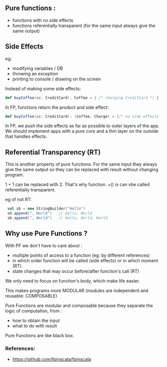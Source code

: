 ## Pure functions :
 - functions with no side effects
 - functions referentially transparent (for the same input always give the same output)

## Side Effects
  
eg:
 - modifying variables / DB
 - throwing an exception
 - printing to console / drawing on the screen
 
Instead of making some side effects:
```scala
def buyCoffee(cc: CreditCard): Coffee = { /* charging CreditCard */ }
```

In FP, functions return the product and side effect:
```scala
def buyCoffee(cc: CreditCard): (Coffee, Charge) = {/* no side effects */}
```
 
In FP, we push the side effects as far as possible to outer layers of the app. 
We should implement apps with a pure core and a thin layer on the outside that handles effects.
 
## Referential Transparency (RT)
 
This is another property of pure functions.
For the same input they always give the same output so they can be replaced with result without changing program.
 
1 + 1 can be replaced with 2. That's why function .+() is can vbe called referentially transparent.
 
eg of not RT:
```scala
 val sb = new StringBuilder("Hello")
 sb.append(", World")   // Hello, World
 sb.append(", World")   // Hello, World, World
```

 
## Why use Pure Functions ?
 
With PF we don't have to care about :
 - multiple points of access to a function (eg: by different references)
 - in which order function will be called (side effects) or in which moment (RT).
 - state changes that may occur before/after function's call (RT)
 
We only need to focus on function's body, which make life easier.
 
This makes programs more MODULAR (modules are independent and reusable: COMPOSABLE)
 
Pure Functions are modular and composable because they separate the logic of computation, from :
 - how to obtain the input
 - what to do with result
 
Pure Functions are like black box.
   



### References:
 - https://github.com/fpinscala/fpinscala
 